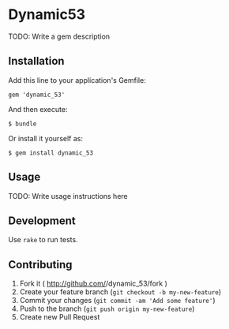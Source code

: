 # Dynamic53

TODO: Write a gem description

## Installation

Add this line to your application's Gemfile:

    gem 'dynamic_53'

And then execute:

    $ bundle

Or install it yourself as:

    $ gem install dynamic_53

## Usage

TODO: Write usage instructions here

## Development

Use `rake` to run tests.

## Contributing

1. Fork it ( http://github.com/<my-github-username>/dynamic_53/fork )
2. Create your feature branch (`git checkout -b my-new-feature`)
3. Commit your changes (`git commit -am 'Add some feature'`)
4. Push to the branch (`git push origin my-new-feature`)
5. Create new Pull Request
